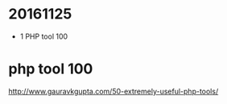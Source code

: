 # 20161125

- 1 PHP tool 100


# php tool 100

http://www.gauravkgupta.com/50-extremely-useful-php-tools/

